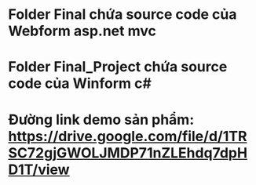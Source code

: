 # Folder Final chứa source code của Webform asp.net mvc
# Folder Final_Project chứa source code của Winform c#
# Đường link demo sản phẩm: https://drive.google.com/file/d/1TRSC72gjGWOLJMDP71nZLEhdq7dpHD1T/view
